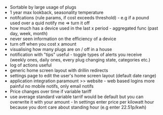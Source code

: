 * Sortable by large usage of plugs
* 1 year max lookback, seasonality temperature
* notifcations (rule params, if cost exceeds threshold) - e.g if a pound used over a quid notify me => turn it off
* how much has a device used in the last x period - aggregated func (past day, week, month)
* never seen information on the efficiency of a device
* turn off when you cost x amount
* visualising how many plugs are on / off in a house
* notification with "tips" useful - toggle types of alerts you receive (weekly ones, daily ones, every plug changing state, categories etc.)
* log of actions useful
* generic home screen layout with drillin redirects
* settings page to edit the user's home screen layout (default date range)
* application integration paramount >> website - web based logins more painful no mobile notifs, only email notifs
* Price changes over time if variable tariff
* use average standard variable tarrif would be default but you can overwrite it with your amount - In settings enter price per kilowatt hour because you dont care about standing hour (e.g enter 22.51p/kwh)
